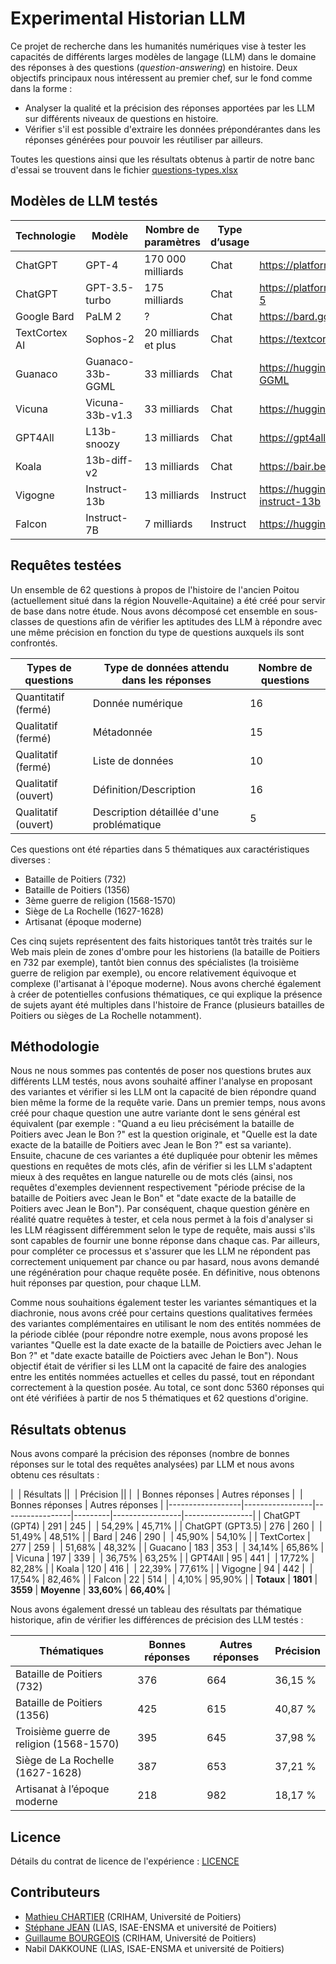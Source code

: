 # Experimental Historian LLM

Ce projet de recherche dans les humanités numériques vise à tester les capacités de différents larges modèles de langage (LLM) dans le domaine des réponses à des questions (*question-answering*) en histoire. Deux objectifs principaux nous intéressent au premier chef, sur le fond comme dans la forme :

* Analyser la qualité et la précision des réponses apportées par les LLM sur différents niveaux de questions en histoire.
* Vérifier s'il est possible d'extraire les données prépondérantes dans les réponses générées pour pouvoir les réutiliser par ailleurs.

Toutes les questions ainsi que les résultats obtenus à partir de notre banc d'essai se trouvent dans le fichier [questions-types.xlsx](questions-types.xlsx)

## Modèles de LLM testés

| Technologie   | Modèle           | Nombre de paramètres | Type d’usage | URL                                                       |
|---------------|------------------|----------------------|--------------|-----------------------------------------------------------|
| ChatGPT       | GPT-4            | 170 000 milliards    | Chat         | <https://platform.openai.com/docs/models/gpt-4>           |
| ChatGPT       | GPT-3.5-turbo    | 175 milliards        | Chat         | <https://platform.openai.com/docs/models/gpt-3-5>         |
| Google Bard   | PaLM 2           | ?                    | Chat         | <https://bard.google.com/>                                |
| TextCortex AI | Sophos-2         | 20 milliards et plus | Chat         | <https://textcortex.com/fr/>                              |
| Guanaco       | Guanaco-33b-GGML | 33 milliards         | Chat         | <https://huggingface.co/TheBloke/guanaco-33B-GGML>        |
| Vicuna        | Vicuna-33b-v1.3  | 33 milliards         | Chat         | <https://huggingface.co/lmsys/vicuna-33b-v1.3>            |
| GPT4All       | L13b-snoozy      | 13 milliards         | Chat         | <https://gpt4all.io>                                      |
| Koala         | 13b-diff-v2      | 13 milliards         | Chat         | <https://bair.berkeley.edu/blog/2023/04/03/koala/>        |
| Vigogne       | Instruct-13b     | 13 milliards         | Instruct     | <https://huggingface.co/bofenghuang/vigogne-instruct-13b> |
| Falcon        | Instruct-7B      | 7 milliards          | Instruct     | <https://huggingface.co/tiiuae/falcon-7b-instruct>        |

## Requêtes testées

Un ensemble de 62 questions à propos de l'histoire de l'ancien Poitou (actuellement situé dans la région Nouvelle-Aquitaine) a été créé pour servir de base dans notre étude. Nous avons décomposé cet ensemble en sous-classes de questions afin de vérifier les aptitudes des LLM à répondre avec une même précision en fonction du type de questions auxquels ils sont confrontés.

| Types de questions  | Type de données attendu dans les réponses  | Nombre de questions |
|---------------------|--------------------------------------------|---------------------|
| Quantitatif (fermé) | Donnée numérique                           |          16         |
| Qualitatif (fermé)  | Métadonnée                                 |          15         |
| Qualitatif (fermé)  | Liste de données                           |          10         |
| Qualitatif (ouvert) | Définition/Description                     |          16         |
| Qualitatif (ouvert) | Description détaillée d'une problématique  |          5          |

Ces questions ont été réparties dans 5 thématiques aux caractéristiques diverses :

* Bataille de Poitiers (732)
* Bataille de Poitiers (1356)
* 3ème guerre de religion (1568-1570)
* Siège de La Rochelle (1627-1628)
* Artisanat (époque moderne)

Ces cinq sujets représentent des faits historiques tantôt très traités sur le Web mais plein de zones d'ombre pour les historiens (la bataille de Poitiers en 732 par exemple), tantôt bien connus des spécialistes (la troisième guerre de religion par exemple), ou encore relativement équivoque et complexe (l'artisanat à l'époque moderne). Nous avons cherché également à créer de potentielles confusions thématiques, ce qui explique la présence de sujets ayant été multiples dans l'histoire de France (plusieurs batailles de Poitiers ou sièges de La Rochelle notamment).

## Méthodologie

Nous ne nous sommes pas contentés de poser nos questions brutes aux différents LLM testés, nous avons souhaité affiner l'analyse en proposant des variantes et vérifier si les LLM ont la capacité de bien répondre quand bien même la forme de la requête varie. Dans un premier temps, nous avons créé pour chaque question une autre variante dont le sens général est équivalent (par exemple : "Quand a eu lieu précisément la bataille de Poitiers avec Jean le Bon ?" est la question originale, et "Quelle est la date exacte de la bataille de Poitiers avec Jean le Bon ?" est sa variante). Ensuite, chacune de ces variantes a été dupliquée pour obtenir les mêmes questions en requêtes de mots clés, afin de vérifier si les LLM s'adaptent mieux à des requêtes en langue naturelle ou de mots clés (ainsi, nos requêtes d'exemples deviennent respectivement "période précise de la bataille de Poitiers avec Jean le Bon" et "date exacte de la bataille de Poitiers avec Jean le Bon"). Par conséquent, chaque question génère en réalité quatre requêtes à tester, et cela nous permet à la fois d'analyser si les LLM réagissent différemment selon le type de requête, mais aussi s'ils sont capables de fournir une bonne réponse dans chaque cas. Par ailleurs, pour compléter ce processus et s'assurer que les LLM ne répondent pas correctement uniquement par chance ou par hasard, nous avons demandé une régénération pour chaque requête posée. En définitive, nous obtenons huit réponses par question, pour chaque LLM.

Comme nous souhaitions également tester les variantes sémantiques et la diachronie, nous avons créé pour certains questions qualitatives fermées des variantes complémentaires en utilisant le nom des entités nommées de la période ciblée (pour répondre notre exemple, nous avons proposé les variantes "Quelle est la date exacte de la bataille de Poictiers avec Jehan le Bon ?" et "date exacte bataille de Poictiers avec Jehan le Bon"). Nous objectif était de vérifier si les LLM ont la capacité de faire des analogies entre les entités nommées actuelles et celles du passé, tout en répondant correctement à la question posée. Au total, ce sont donc 5360 réponses qui ont été vérifiées à partir de nos 5 thématiques et 62 questions d'origine.

## Résultats obtenus

Nous avons comparé la précision des réponses (nombre de bonnes réponses sur le total des requêtes analysées) par LLM et nous avons obtenu ces résultats : 

|&nbsp;            |             Résultats            ||&nbsp;   |             Précision            ||
|&nbsp;            | Bonnes réponses | Autres réponses |&nbsp;   | Bonnes réponses | Autres réponses |
|------------------|-----------------|-----------------|---------|-----------------|-----------------|
| ChatGPT (GPT4)   |       291       |       245       |&nbsp;   |      54,29%     |     45,71%      |
| ChatGPT (GPT3.5) |       276       |       260       |&nbsp;   |      51,49%     |     48,51%      |
| Bard             |       246       |       290       |&nbsp;   |      45,90%     |     54,10%      |
| TextCortex       |       277       |       259       |&nbsp;   |      51,68%     |     48,32%      |
| Guacano          |       183       |       353       |&nbsp;   |      34,14%     |     65,86%      |
| Vicuna           |       197       |       339       |&nbsp;   |      36,75%     |     63,25%      |
| GPT4All          |       95        |       441       |&nbsp;   |      17,72%     |     82,28%      |
| Koala            |       120       |       416       |&nbsp;   |      22,39%     |     77,61%      |
| Vigogne          |       94        |       442       |&nbsp;   |      17,54%     |     82,46%      |
| Falcon           |       22        |       514       |&nbsp;   |       4,10%     |     95,90%      |
| **Totaux**       |      **1801**   |     **3559**    | **Moyenne** |    **33,60%**   |   **66,40%**    |

Nous avons également dressé un tableau des résultats par thématique historique, afin de vérifier les différences de précision des LLM testés :

| Thématiques                              | Bonnes réponses | Autres réponses | Précision |
|------------------------------------------|-----------------|-----------------|-----------|
| Bataille de Poitiers (732)               |       376       |       664       |  36,15 %  |
| Bataille de Poitiers (1356)              |       425       |       615       |  40,87 %  |
| Troisième guerre de religion (1568-1570) |       395       |       645       |  37,98 %  |
| Siège de La Rochelle (1627-1628)         |       387       |       653       |  37,21 %  |
| Artisanat à l’époque moderne             |       218       |       982       |  18,17 %  |

## Licence

Détails du contrat de licence de l'expérience : [LICENCE](LICENSE)

## Contributeurs

* [Mathieu CHARTIER](https://criham.labo.univ-poitiers.fr/membres/mathieu-chartier/) (CRIHAM, Université de Poitiers)
* [Stéphane JEAN](https://www.lias-lab.fr/members/stephanejean/) (LIAS, ISAE-ENSMA et université de Poitiers)
* [Guillaume BOURGEOIS](https://criham.labo.univ-poitiers.fr/membres/guillaume-bourgeois/) (CRIHAM, Université de Poitiers)
* Nabil DAKKOUNE (LIAS, ISAE-ENSMA et université de Poitiers)
